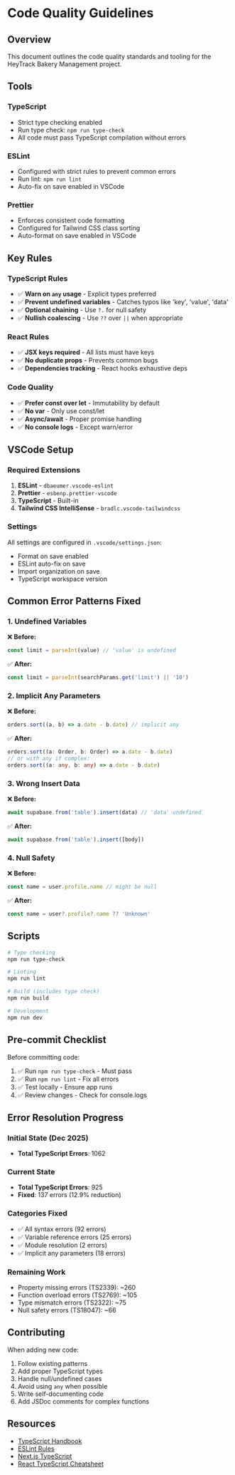 # Code Quality Guidelines

## Overview
This document outlines the code quality standards and tooling for the HeyTrack Bakery Management project.

## Tools

### TypeScript
- Strict type checking enabled
- Run type check: `npm run type-check`
- All code must pass TypeScript compilation without errors

### ESLint
- Configured with strict rules to prevent common errors
- Run lint: `npm run lint`
- Auto-fix on save enabled in VSCode

### Prettier
- Enforces consistent code formatting
- Configured for Tailwind CSS class sorting
- Auto-format on save enabled in VSCode

## Key Rules

### TypeScript Rules
- ✅ **Warn on `any` usage** - Explicit types preferred
- ✅ **Prevent undefined variables** - Catches typos like 'key', 'value', 'data'
- ✅ **Optional chaining** - Use `?.` for null safety
- ✅ **Nullish coalescing** - Use `??` over `||` when appropriate

### React Rules
- ✅ **JSX keys required** - All lists must have keys
- ✅ **No duplicate props** - Prevents common bugs
- ✅ **Dependencies tracking** - React hooks exhaustive deps

### Code Quality
- ✅ **Prefer const over let** - Immutability by default
- ✅ **No var** - Only use const/let
- ✅ **Async/await** - Proper promise handling
- ✅ **No console logs** - Except warn/error

## VSCode Setup

### Required Extensions
1. **ESLint** - `dbaeumer.vscode-eslint`
2. **Prettier** - `esbenp.prettier-vscode`
3. **TypeScript** - Built-in
4. **Tailwind CSS IntelliSense** - `bradlc.vscode-tailwindcss`

### Settings
All settings are configured in `.vscode/settings.json`:
- Format on save enabled
- ESLint auto-fix on save
- Import organization on save
- TypeScript workspace version

## Common Error Patterns Fixed

### 1. Undefined Variables
❌ **Before:**
```typescript
const limit = parseInt(value) // 'value' is undefined
```

✅ **After:**
```typescript
const limit = parseInt(searchParams.get('limit') || '10')
```

### 2. Implicit Any Parameters
❌ **Before:**
```typescript
orders.sort((a, b) => a.date - b.date) // implicit any
```

✅ **After:**
```typescript
orders.sort((a: Order, b: Order) => a.date - b.date)
// or with any if complex:
orders.sort((a: any, b: any) => a.date - b.date)
```

### 3. Wrong Insert Data
❌ **Before:**
```typescript
await supabase.from('table').insert(data) // 'data' undefined
```

✅ **After:**
```typescript
await supabase.from('table').insert([body])
```

### 4. Null Safety
❌ **Before:**
```typescript
const name = user.profile.name // might be null
```

✅ **After:**
```typescript
const name = user?.profile?.name ?? 'Unknown'
```

## Scripts

```bash
# Type checking
npm run type-check

# Linting
npm run lint

# Build (includes type check)
npm run build

# Development
npm run dev
```

## Pre-commit Checklist

Before committing code:
1. ✅ Run `npm run type-check` - Must pass
2. ✅ Run `npm run lint` - Fix all errors
3. ✅ Test locally - Ensure app runs
4. ✅ Review changes - Check for console.logs

## Error Resolution Progress

### Initial State (Dec 2025)
- **Total TypeScript Errors**: 1062

### Current State
- **Total TypeScript Errors**: 925
- **Fixed**: 137 errors (12.9% reduction)

### Categories Fixed
- ✅ All syntax errors (92 errors)
- ✅ Variable reference errors (25 errors)
- ✅ Module resolution (2 errors)
- ✅ Implicit any parameters (18 errors)

### Remaining Work
- Property missing errors (TS2339): ~260
- Function overload errors (TS2769): ~105
- Type mismatch errors (TS2322): ~75
- Null safety errors (TS18047): ~66

## Contributing

When adding new code:
1. Follow existing patterns
2. Add proper TypeScript types
3. Handle null/undefined cases
4. Avoid using `any` when possible
5. Write self-documenting code
6. Add JSDoc comments for complex functions

## Resources

- [TypeScript Handbook](https://www.typescriptlang.org/docs/handbook/intro.html)
- [ESLint Rules](https://eslint.org/docs/rules/)
- [Next.js TypeScript](https://nextjs.org/docs/basic-features/typescript)
- [React TypeScript Cheatsheet](https://react-typescript-cheatsheet.netlify.app/)
